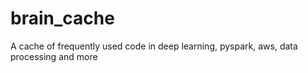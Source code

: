 # brain_cache
A cache of frequently used code in deep learning, pyspark, aws, data processing and more
